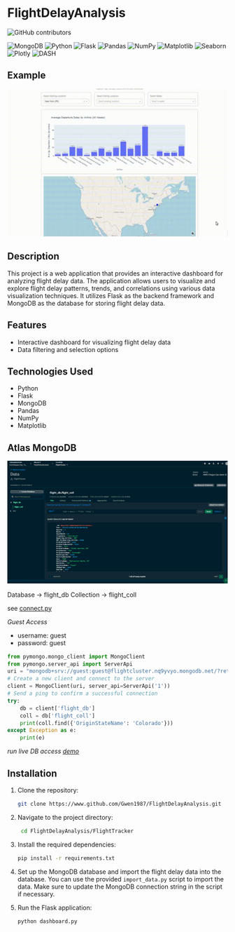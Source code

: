 # FlightDelayAnalysis


![GitHub contributors](https://img.shields.io/github/contributors/Gwen1987/FlightDelayAnalysis?style=for-the-badge)




![MongoDB](https://img.shields.io/badge/MongoDB-4.4.6-green?style=flat-square&logo=mongodb)
![Python](https://img.shields.io/badge/Python-3.8.10-blue?style=flat-square&logo=python)
![Flask](https://img.shields.io/badge/Flask-2.0.1-red?style=flat-square&logo=flask)
![Pandas](https://img.shields.io/badge/Pandas-1.2.4-orange?style=flat-square&logo=pandas)
![NumPy](https://img.shields.io/badge/NumPy-1.20.3-blue?style=flat-square&logo=numpy)
![Matplotlib](https://img.shields.io/badge/Matplotlib-3.4.2-orange?style=flat-square&logo=matplotlib)
![Seaborn](https://img.shields.io/badge/Seaborn-0.11.1-blue?style=flat-square&logo=seaborn)
![Plotly](https://img.shields.io/badge/Plotly-5.1.0-blue?style=flat-square&logo=plotly)
![DASH](https://img.shields.io/badge/DASH-2.17.0-blue?style=flat-square&logo=dash)

## Example

<img src="resources/video1.gif" />

## Description

This project is a web application that provides an interactive dashboard for analyzing flight delay data. The application allows users to visualize and explore flight delay patterns, trends, and correlations using various data visualization techniques. It utilizes Flask as the backend framework and MongoDB as the database for storing flight delay data.


## Features

- Interactive dashboard for visualizing flight delay data
- Data filtering and selection options



## Technologies Used

- Python
- Flask
- MongoDB
- Pandas
- NumPy
- Matplotlib


## Atlas MongoDB 

![Atlas](resources/atlas_db.png)

Database -> flight_db
Collection -> flight_coll

see [connect.py](https://github.com/Gwen1987/FlightDelayAnalysis/blob/main/connect.py)

_Guest Access_
- username: guest
- password: guest



```python
from pymongo.mongo_client import MongoClient
from pymongo.server_api import ServerApi
uri = "mongodb+srv://guest:guest@flightcluster.nq9yvyo.mongodb.net/?retryWrites=true&w=majority&appName=FlightCluster"
# Create a new client and connect to the server
client = MongoClient(uri, server_api=ServerApi('1'))
# Send a ping to confirm a successful connection
try:
    db = client['flight_db']
    coll = db['flight_coll']
    print(coll.find({'OriginStateName': 'Colorado'}))
except Exception as e:
    print(e)
```

_run live DB access [demo](https://github.com/Gwen1987/FlightDelayAnalysis/blob/main/db_test.py)_


## Installation

1. Clone the repository:
   ```bash
   git clone https://www.github.com/Gwen1987/FlightDelayAnalysis.git
   ```
2. Navigate to the project directory:
   ```bash
    cd FlightDelayAnalysis/FlightTracker
    ```

3. Install the required dependencies:
    ```bash
    pip install -r requirements.txt
    ```

4. Set up the MongoDB database and import the flight delay data into the database. You can use the provided `import_data.py` script to import the data. Make sure to update the MongoDB connection string in the script if necessary.

5. Run the Flask application:
    ```bash
    python dashboard.py
    ```